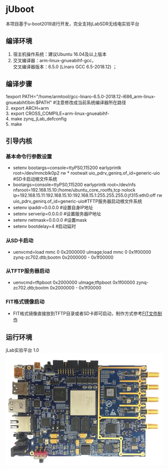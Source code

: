 # jUboot
本项目基于u-boot2019进行开发，完全支持jLabSDR无线电实验平台<br>

## 编译环境
1. 宿主机操作系统：建议Ubuntu 16.04及以上版本 <br>
2. 交叉编译器：arm-linux-gnueabihf-gcc，<br>
   交叉编译器版本：6.5.0 (Linaro GCC 6.5-2018.12) ；<br>

## 编译步骤
1export PATH="/home/armtool/gcc-linaro-6.5.0-2018.12-i686_arm-linux-gnueabihf/bin:$PATH"  #注意修改成当前系统编译器所在路径 <br>
2. export ARCH=arm<br>
3. export CROSS_COMPILE=arm-linux-gnueabihf-<br>
4. make   zynq_jLab_defconfig<br>
5. make<br>

## 引导内核
### 基本命令行参数设置<br>
* setenv bootargs=console=ttyPS0,115200 earlyprintk root=/dev/mmcblk0p2 rw * rootwait uio_pdrv_genirq.of_id=generic-uio  #SD卡启动根文件系统<br>
* bootargs=console=ttyPS0,115200 earlyprintk root=/dev/nfs nfsroot=192.168.15.10:/home/ubuntu_core_rootfs,tcp nolock ip=192.168.15.11:192.168.15.10:192.168.15.1:255.255.255.0:jf315:eth0:off rw uio_pdrv_genirq.of_id=generic-uio#TFTP服务器启动根文件系统<br>
* setenv ipaddr=0.0.0.0     #设置自身IP地址<br>
* setenv serverip=0.0.0.0   #设置服务器IP地址<br>
* setenv netmask=0.0.0.0    #设置mask<br>
* setenv bootdelay=4        #启动延时<br>
### 从SD卡启动

* uenvcmd=load mmc 0 0x2000000 uImage;load mmc 0 0x1f00000 zynq-zc702.dtb;bootm 0x2000000 - 0x1f00000<br>

### 从TFTP服务器启动 
* uenvcmd=tftpboot 0x2000000 uImage;tftpboot 0x1f00000 zynq-zc702.dtb;bootm 0x2000000 - 0x1f00000 <br>

### FIT格式镜像启动
* FIT格式镜像直接放到TFTP目录或者SD卡即可启动，制作方式参考[FIT文件制作](https://123456.com) <br>

## 运行环境
jLab实验平台 1.0<br>
![load picture failed](https://github.com/JFounderSDR/openSCA/blob/master/jLab%E5%AE%9E%E9%AA%8C%E5%B9%B3%E5%8F%B0.png)<br>

